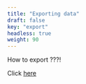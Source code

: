 ```yaml
---
title: "Exporting data"
draft: false
key: "export"
headless: true
weight: 90
---
```


How to export ???!

Click [here](/dd/d/d/d/d/d/d)
